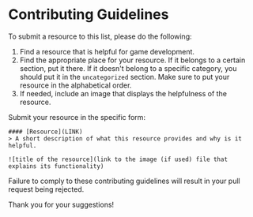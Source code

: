 # Contributing Guidelines

To submit a resource to this list, please do the following:

1.  Find a resource that is helpful for game development. 
2.  Find the appropriate place for your resource. If it belongs to a certain section, put it there. If it doesn't belong to a specific category, you should put it in the `uncategorized` section. Make sure to put your resource in the alphabetical order.
3.  If needed, include an image that displays the helpfulness of the resource.

Submit your resource in the specific form:

```gfm
#### [Resource](LINK)
> A short description of what this resource provides and why is it helpful.

![title of the resource](link to the image (if used) file that explains its functionality)
```

Failure to comply to these contributing guidelines will result in your pull request being rejected.

Thank you for your suggestions!